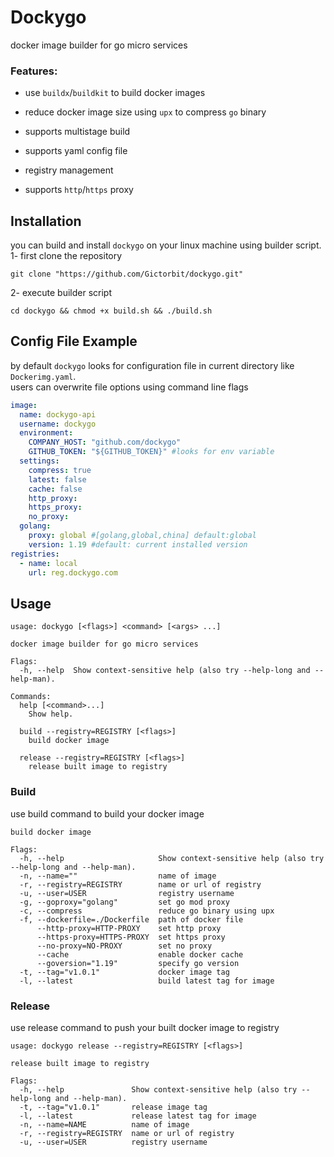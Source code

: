 # Dockygo
docker image builder for go micro services
### Features:
+ use `buildx`/`buildkit` to build docker images
- reduce docker image size using `upx` to compress `go` binary
+ supports multistage build
- supports yaml config file
+ registry management
- supports `http`/`https` proxy
## Installation
you can build and install `dockygo` on your linux machine using builder script. <br/>
1- first clone the repository
```shell
git clone "https://github.com/Gictorbit/dockygo.git"
```
2- execute builder script
```shell
cd dockygo && chmod +x build.sh && ./build.sh
```
## Config File Example
by default `dockygo` looks for configuration file in current directory like `Dockerimg.yaml`. <br/>
users can overwrite file options using command line flags
```yaml
image:
  name: dockygo-api
  username: dockygo
  environment:
    COMPANY_HOST: "github.com/dockygo"
    GITHUB_TOKEN: "${GITHUB_TOKEN}" #looks for env variable
  settings:
    compress: true
    latest: false
    cache: false
    http_proxy:
    https_proxy:
    no_proxy:
  golang:
    proxy: global #[golang,global,china] default:global
    version: 1.19 #default: current installed version
registries:
  - name: local
    url: reg.dockygo.com
```
## Usage
```shell
usage: dockygo [<flags>] <command> [<args> ...]

docker image builder for go micro services

Flags:
  -h, --help  Show context-sensitive help (also try --help-long and --help-man).

Commands:
  help [<command>...]
    Show help.

  build --registry=REGISTRY [<flags>]
    build docker image

  release --registry=REGISTRY [<flags>]
    release built image to registry
```

### Build
use build command to build your docker image 
```shell
build docker image

Flags:
  -h, --help                     Show context-sensitive help (also try --help-long and --help-man).
  -n, --name=""                  name of image
  -r, --registry=REGISTRY        name or url of registry
  -u, --user=USER                registry username
  -g, --goproxy="golang"         set go mod proxy
  -c, --compress                 reduce go binary using upx
  -f, --dockerfile=./Dockerfile  path of docker file
      --http-proxy=HTTP-PROXY    set http proxy
      --https-proxy=HTTPS-PROXY  set https proxy
      --no-proxy=NO-PROXY        set no proxy
      --cache                    enable docker cache
      --goversion="1.19"         specify go version
  -t, --tag="v1.0.1"             docker image tag
  -l, --latest                   build latest tag for image
```
### Release
use release command to push your built docker image to registry
```shell
usage: dockygo release --registry=REGISTRY [<flags>]

release built image to registry

Flags:
  -h, --help               Show context-sensitive help (also try --help-long and --help-man).
  -t, --tag="v1.0.1"       release image tag
  -l, --latest             release latest tag for image
  -n, --name=NAME          name of image
  -r, --registry=REGISTRY  name or url of registry
  -u, --user=USER          registry username

```